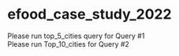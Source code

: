 # efood_case_study_2022

Please run top_5_cities query for Query #1 																																																																				
Please run Top_10_cities for Query #2 
